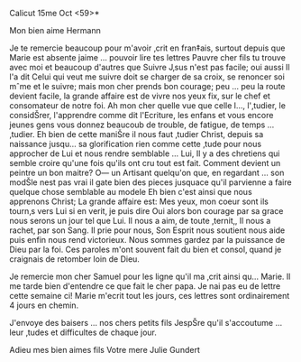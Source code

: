  Calicut 15me Oct <59>*

Mon bien aime Hermann

Je te remercie beaucoup pour m'avoir ‚crit en fran‡ais, surtout depuis que Marie est absente jaime … pouvoir lire tes lettres Pauvre cher fils tu trouve avec moi et beaucoup d'autres que Suivre J‚sus n'est pas facile; oui aussi Il l'a dit Celui qui veut me suivre doit se charger de sa croix, se renoncer soi mˆme et le suivre; mais mon cher prends bon courage; peu … peu la route devient facile, la grande affaire est de vivre nos yeux fix‚ sur le chef et consomateur de notre foi. Ah mon cher quelle vue que celle l…, l'‚tudier, le considŠrer, l'apprendre comme dit l'Ecriture, les enfans et vous encore jeunes gens vous donnez beaucoub de trouble, de fatigue, de temps … ‚tudier. Eh bien de cette maniŠre il nous faut ‚tudier Christ, depuis sa naissance jusqu… sa glorification rien comme cette ‚tude pour nous approcher de Lui et nous rendre semblable … Lui, Il y a des chretiens qui semble croire qu'une fois qu'ils ont cru tout est fait. Comment devient un peintre un bon maitre? O— un Artisant quelqu'on que, en regardant … son modŠle nest pas vrai il gate bien des pieces jusquace qu'il parvienne a faire quelque chose semblable au modele Eh bien c'est ainsi que nous apprenons Christ; La grande affaire est: Mes yeux, mon coeur sont ils tourn‚s vers Lui si en verit‚ je puis dire Oui alors bon courage par sa grace nous serons un jour tel que Lui. Il nous a aim‚ de toute ‚ternit‚, Il nous a rachet‚ par son Sang. Il prie pour nous, Son Esprit nous soutient nous aide puis enfin nous rend victorieux. Nous sommes gardez par la puissance de Dieu par la foi. Ces paroles m'ont souvent fait du bien et consol‚ quand je craignais de retomber loin de Dieu.

Je remercie mon cher Samuel pour les ligne qu'il ma ‚crit ainsi qu… Marie. Il me tarde bien d'entendre ce que fait le cher papa. Je nai pas eu de lettre cette semaine ci! Marie m'ecrit tout les jours, ces lettres sont ordinairement 4 jours en chemin.

J'envoye des baisers … nos chers petits fils JespŠre qu'il s'accoutume … leur ‚tudes et difficultes de chaque jour.

Adieu mes bien aimes fils
 Votre mere Julie Gundert
